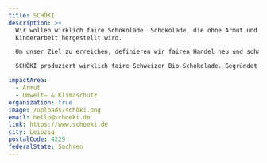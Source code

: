```yaml
---
title: SCHÖKI
description: >+
  Wir wollen wirklich faire Schokolade. Schokolade, die ohne Armut und
  Kinderarbeit hergestellt wird.

  Um unser Ziel zu erreichen, definieren wir fairen Handel neu und schaffen Transparenz in der Schokoladenindustrie. Wir setzen echte Fairness exemplarisch um und motivieren andere Schokoladenhersteller unserem Weg zu folgen.

  SCHÖKI produziert wirklich faire Schweizer Bio-Schokolade. Gegründet 2018 verfolgen wir unser Ziel Fairness, Nachhaltigkeit und Transparenz entlang der gesamten Kakao Wertschöpfungskette neu zu definieren. Wir zahlen Kakaobauern einen Living Income Preis, entwickeln ein Programm zur Wiederaufforstung und schaffen lückenlose Transparenz durch moderne Web-Technologien.

impactArea:
  - Armut
  - Umwelt– & Klimaschutz
organization: true
image: /uploads/schöki.png
email: hello@schoeki.de
link: https://www.schoeki.de
city: Leipzig
postalCode: 4229
federalState: Sachsen
---
```

